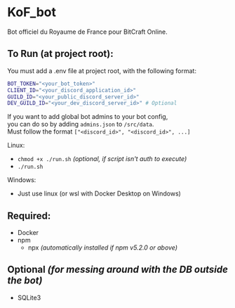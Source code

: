 # KoF_bot

Bot officiel du Royaume de France pour BitCraft Online.

## To Run (at project root):

You must add a .env file at project root, with the following format:

```bash
BOT_TOKEN="<your_bot_token>"
CLIENT_ID="<your_discord_application_id>"
GUILD_ID="<your_public_discord_server_id>"
DEV_GUILD_ID="<your_dev_discord_server_id>" # Optional
```

If you want to add global bot admins to your bot config,  
you can do so by adding `admins.json` to `/src/data`.  
Must follow the format `["<discord_id>", "<discord_id>", ...]`

Linux:

- `chmod +x ./run.sh` _(optional, if script isn't auth to execute)_
- `./run.sh`

Windows:

- Just use linux (or wsl with Docker Desktop on Windows)

## Required:

- Docker
- npm
    - npx _(automatically installed if npm v5.2.0 or above)_

## Optional _(for messing around with the DB outside the bot)_

- SQLite3
